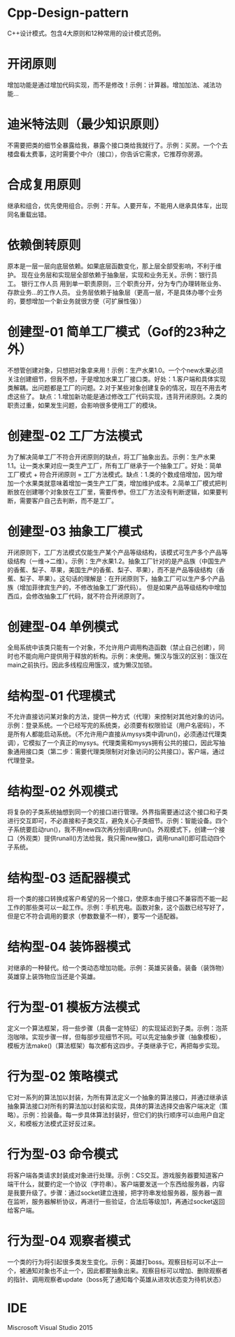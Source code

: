 # Cpp-Design-pattern
C++设计模式。包含4大原则和12种常用的设计模式范例。
# 开闭原则
增加功能是通过增加代码实现，而不是修改！示例：计算器。增加加法、减法功能...
# 迪米特法则（最少知识原则）
不需要把类的细节全暴露给我，暴露个接口类给我就行了。示例：买房。一个个去楼盘看太费事，这时需要个中介（接口），你告诉它需求，它推荐你房源。
# 合成复用原则
继承和组合，优先使用组合。示例：开车。人要开车，不能用人继承具体车，出现同名重载出错。
# 依赖倒转原则
原本是一层一层向底层依赖。如果底层函数变化，那上层全部受影响，不利于维护。
现在业务层和实现层全部依赖于抽象层，实现和业务无关。示例：银行员工。
银行工作人员 用到单一职责原则，三个职责分开，分为专门办理转账业务、存款业务...的工作人员。
业务层依赖于抽象层（更高一层，不是具体办哪个业务的，要想增加一个新业务就很方便（可扩展性强））
# 创建型-01 简单工厂模式（Gof的23种之外）
不想管创建对象，只想把对象拿来用！示例：生产水果1.0。一个个new水果必须关注创建细节，但我不想，于是增加水果工厂接口类。好处：1.客户端和具体实现类解耦。出问题都是工厂的问题。2.对于某些对象创建复杂的情况，现在不用去考虑这些了。
缺点：1.增加新功能是通过修改工厂代码实现，违背开闭原则。2.类的职责过重，如果发生问题，会影响很多使用工厂的模块。
# 创建型-02 工厂方法模式
为了解决简单工厂不符合开闭原则的缺点，将工厂抽象出去。示例：生产水果1.1。让一类水果对应一类生产工厂，所有工厂继承于一个抽象工厂。好处：简单工厂模式 + 符合开闭原则 = 工厂方法模式。缺点：1.类的个数成倍增加，因为增加一个水果类就意味着增加一类生产工厂类，增加维护成本。2.简单工厂模式把判断放在创建哪个对象放在工厂里，需要传参。但工厂方法没有判断逻辑，如果要判断，需要客户自己去判断，而不是工厂。
# 创建型-03 抽象工厂模式
开闭原则下，工厂方法模式仅能生产某个产品等级结构，该模式可生产多个产品等级结构（一维->二维）。示例：生产水果1.2。抽象工厂针对的是产品族（中国生产的香蕉、梨子、苹果，美国生产的香蕉、梨子、苹果），而不是产品等级结构（香蕉、梨子、苹果）。这句话的理解是：在开闭原则下，抽象工厂可以生产多个产品族（增加菲律宾生产的，不修改抽象工厂源代码）。
但是如果产品等级结构中增加西瓜，会修改抽象工厂代码，就不符合开闭原则了。
# 创建型-04 单例模式
全局系统中该类只能有一个对象，不允许用户调用构造函数（禁止自己创建），同时也不能向用户提供用于释放的析构。示例：未使用。懒汉与饿汉的区别：饿汉在main之前执行。因此多线程应用饿汉，或为懒汉加锁。
# 结构型-01 代理模式
不允许直接访问某对象的方法，提供一种方式（代理）来控制对其他对象的访问。示例：登录系统。一个已经写完的系统类，必须要有权限验证（用户名密码），不是所有人都能启动系统。（不允许用户直接从mysys类中调run()，必须通过代理类调），它模拟了一个真正的mysys。代理类需和mysys拥有公共的接口，因此写抽象通用接口类（第二步：需要代理类限制对对象访问的公共接口）。客户端，通过代理登录。
# 结构型-02 外观模式
将复杂的子类系统抽想到同一个的接口进行管理。外界指需要通过这个接口和子类进行交互即可，不必直接和子类交互，避免关心子类细节。示例：智能设备。四个子系统要启动run()，我不用new四次再分别调用run()。外观模式下，创建一个接口（外观类）提供runall()方法给我，我只需new接口，调用runall()即可启动四个子系统。
# 结构型-03 适配器模式
将一个类的接口转换成客户希望的另一个接口，使原本由于接口不兼容而不能一起工作的那些类可以一起工作。示例：手机充电。函数对象，这个函数已经写好了，但是它不符合调用的要求（参数数量不一样），要写一个适配器。
# 结构型-04 装饰器模式
对继承的一种替代。给一个类动态增加功能。示例：英雄买装备。装备（装饰物）英雄穿上装饰物应当还是个英雄。
# 行为型-01 模板方法模式
定义一个算法框架，将一些步骤（具备一定特征）的实现延迟到子类。示例：泡茶泡咖啡。实现步骤一样，但每部步现细节不同。可以先定抽象步骤（抽象模板），模板方法make()（算法框架）每次都有这四步。子类继承于它，再把每步实现。
# 行为型-02 策略模式
它对一系列的算法加以封装，为所有算法定义一个抽象的算法接口，并通过继承该抽象算法接口对所有的算法加以封装和实现，具体的算法选择交由客户端决定（策略）。示例：捡装备。每一步具体算法封装好，但它们的执行顺序可以由用户自定义，和模板方法模式正好反过来。
# 行为型-03 命令模式
将客户端各类请求封装成对象进行处理。示例：CS交互。游戏服务器要知道客户端干什么，就要约定一个协议（字符串）。客户端要发送一个东西给服务器，内容是我要升级了。步骤：通过socket建立连接，把字符串发给服务器，服务器一直在监听，服务器解析协议，再进行一些验证，合法后等级加1，再通过socket返回给客户端。
# 行为型-04 观察者模式
一个类的行为将引起很多类发生变化。示例：英雄打boss。观察目标可以不止一个，被通知对象也不止一个，因此都要抽象出来。观察目标可以增加、删除观察者的指针、调用观察者update（boss死了通知每个英雄从进攻状态变为待机状态）
# IDE
Miscrosoft Visual Studio 2015


